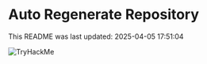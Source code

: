 # Auto Regenerate Repository

This README was last updated: 2025-04-05 17:51:04

 ![TryHackMe](https://tryhackme.com/badge/533634)